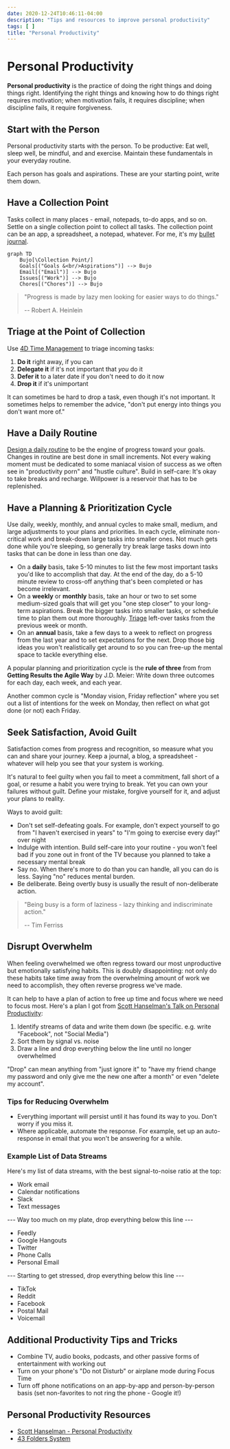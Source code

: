 ```yaml
---
date: 2020-12-24T10:46:11-04:00
description: "Tips and resources to improve personal productivity"
tags: [ ]
title: "Personal Productivity"
---
```


# Personal Productivity

**Personal productivity** is the practice of doing the right things and doing things right. Identifying the right things and knowing how to do things right requires motivation; when motivation fails, it requires discipline; when discipline fails, it require forgiveness.

## Start with the Person

Personal productivity starts with the person. To be productive: Eat well, sleep well, be mindful, and and exercise. Maintain these fundamentals in your everyday routine.

Each person has goals and aspirations. These are your starting point, write them down.

## Have a Collection Point

Tasks collect in many places - email, notepads, to-do apps, and so on. Settle on a single collection point to collect all tasks. The collection point can be an app, a spreadsheet, a notepad, whatever. For me, it's my [bullet journal](bullet-journaling.md).

```mermaid
graph TD
	Bujo[\Collection Point/]
	Goals[("Goals &<br/>Aspirations")] --> Bujo
	Email[("Email")] --> Bujo
	Issues[("Work")] --> Bujo
	Chores[("Chores")] --> Bujo
```

> "Progress is made by lazy men looking for easier ways to do things."
>
> -- Robert A. Heinlein

## Triage at the Point of Collection

Use [4D Time Management](4d-time-management.md) to triage incoming tasks:

1. **Do it** right away, if you can
2. **Delegate it** if it's not important that _you_ do it
3. **Defer it** to a later date if you don't need to do it now
4. **Drop it** if it's unimportant

It can sometimes be hard to drop a task, even though it's not important. It sometimes helps to remember the advice, "don't put energy into things you don't want more of."

## Have a Daily Routine

[Design a daily routine](daily-routine.md) to be the engine of progress toward your goals. Changes in routine are best done in small increments. Not every waking moment must be dedicated to some maniacal vision of success as we often see in "productivity porn" and "hustle culture". Build in self-care: It's okay to take breaks and recharge. Willpower is a reservoir that has to be replenished.

<!-- TODO: Break out articles for the below sections to keep this article as an overview -->

## Have a Planning & Prioritization Cycle

Use daily, weekly, monthly, and annual cycles to make small, medium, and large adjustments to your plans and priorities. In each cycle, eliminate non-critical work and break-down large tasks into smaller ones. Not much gets done while you're sleeping, so generally try break large tasks down into tasks that can be done in less than one day.

* On a **daily** basis, take 5-10 minutes to list the few most important tasks you'd like to accomplish that day. At the end of the day, do a 5-10 minute review to cross-off anything that's been completed or has become irrelevant.
* On a **weekly** or **monthly** basis, take an hour or two to set some medium-sized goals that will get you "one step closer" to your long-term aspirations. Break the bigger tasks into smaller tasks, or schedule time to plan them out more thoroughly. [Triage](4d-time-management.md) left-over tasks from the previous week or month.
* On an **annual** basis, take a few days to a week to reflect on progress from the last year and to set expectations for the next. Drop those big ideas you won't realistically get around to so you can free-up the mental space to tackle everything else.

A popular planning and prioritization cycle is the **rule of three** from from **Getting Results the Agile Way** by J.D. Meier: Write down three outcomes for each day, each week, and each year.

Another common cycle is "Monday vision, Friday reflection" where you set out a list of intentions for the week on Monday, then reflect on what got done (or not) each Friday.

## Seek Satisfaction, Avoid Guilt

Satisfaction comes from progress and recognition, so measure what you can and share your journey. Keep a journal, a blog, a spreadsheet - whatever will help you see that your system is working.

It's natural to feel guilty when you fail to meet a commitment, fall short of a goal, or resume a habit you were trying to break. Yet you can own your failures without guilt. Define your mistake, forgive yourself for it, and adjust your plans to reality.

Ways to avoid guilt:

* Don't set self-defeating goals. For example, don't expect yourself to go from "I haven't exercised in years" to "I'm going to exercise every day!" over night
* Indulge with intention. Build self-care into your routine - you won't feel bad if you zone out in front of the TV because you planned to take a necessary mental break
* Say no. When there's more to do than you can handle, all you can do is less. Saying "no" reduces mental burden.
* Be deliberate. Being overtly busy is usually the result of non-deliberate action.

> "Being busy is a form of laziness - lazy thinking and indiscriminate action."
>
> -- Tim Ferriss

## Disrupt Overwhelm

When feeling overwhelmed we often regress toward our most unproductive but emotionally satisfying habits. This is doubly disappointing: not only do these habits take time away from the overwhelming amount of work we need to accomplish, they often reverse progress we've made.

It can help to have a plan of action to free up time and focus where we need to focus most. Here's a plan I got from [Scott Hanselman's Talk on Personal Productivity](https://www.youtube.com/watch?v=RpH6IPhyh7I&list=WL&index=3):

1. Identify streams of data and write them down (be specific. e.g. write "Facebook", not "Social Media")
2. Sort them by signal vs. noise
3. Draw a line and drop everything below the line until no longer overwhelmed

"Drop" can mean anything from "just ignore it" to "have my friend change my password and only give me the new one after a month" or even "delete my account".

### Tips for Reducing Overwhelm

* Everything important will persist until it has found its way to you. Don't worry if you miss it.
* Where applicable, automate the response. For example, set up an auto-response in email that you won't be answering for a while.

### Example List of Data Streams

Here's my list of data streams, with the best signal-to-noise ratio at the top:

* Work email
* Calendar notifications
* Slack
* Text messages

--- Way too much on my plate, drop everything below this line ---

* Feedly
* Google Hangouts
* Twitter
* Phone Calls
* Personal Email

--- Starting to get stressed, drop everything below this line ---

* TikTok
* Reddit
* Facebook
* Postal Mail
* Voicemail

## Additional Productivity Tips and Tricks

* Combine TV, audio books, podcasts, and other passive forms of entertainment with working out
* Turn on your phone's "Do not Disturb" or airplane mode during Focus Time
* Turn off phone notifications on an app-by-app and person-by-person basis (set non-favorites to not ring the phone - Google it!)

## Personal Productivity Resources

* [Scott Hanselman - Personal Productivity](https://www.youtube.com/watch?v=RpH6IPhyh7I&list=WL&index=3)
* [43 Folders System](https://officedynamics.com/43-folders-method-paper-system/)
<!-- TODO: Re-add when recovered: * [Hipster PDA](http://www.43folders.com/2004/09/03/introducing-the-hipster-pda) -->

